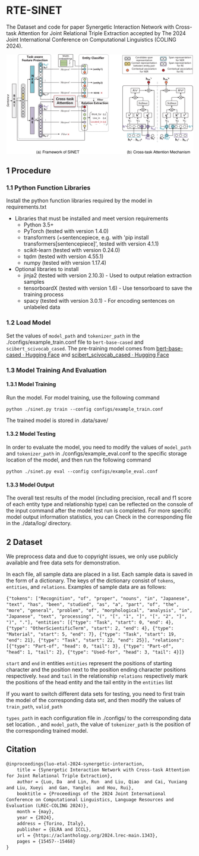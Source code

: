 # RTE-SINET
The Dataset and code for paper Synergetic Interaction Network with Cross-task Attention for Joint Relational Triple Extraction accepted by The 2024 Joint International Conference on Computational Linguistics (COLING 2024).

![](SINET.png)


## 1 Procedure

### 1.1 Python Function Libraries

Install the python function libraries required by the model in requirements.txt

- Libraries that must be installed and meet version requirements
  - Python 3.5+
  - PyTorch (tested with version 1.4.0)
  - transformers (+sentencepiece, e.g. with 'pip install transformers[sentencepiece]', tested with version 4.1.1)
  - scikit-learn (tested with version 0.24.0)
  - tqdm (tested with version 4.55.1)
  - numpy (tested with version 1.17.4)
- Optional libraries to install
  - jinja2 (tested with version 2.10.3) - Used to output relation extraction samples
  - tensorboardX (tested with version 1.6) - Use tensorboard to save the training process
  - spacy (tested with version 3.0.1) - For encoding sentences on unlabeled data


### 1.2 Load Model

Set the values ​​of `model_path` and `tokenizer_path` in the ./configs/example_train.conf file to `bert-base-cased` and `scibert_scivocab_cased`. The pre-training model comes from [bert-base-cased · Hugging Face](https://huggingface.co/google-bert/bert-base-cased) and [scibert_scivocab_cased · Hugging Face](https://huggingface.co/allenai/scibert_scivocab_cased/tree/main)


### 1.3 Model Training And Evaluation

#### 1.3.1 Model Training

Run the model. For model training, use the following command
~~~
python ./sinet.py train --config configs/example_train.conf
~~~

The trained model is stored in .data/save/

#### 1.3.2 Model Testing<span id="label"></span>

In order to evaluate the model, you need to modify the values ​​of `model_path` and `tokenizer_path` in ./configs/example_eval.conf to the specific storage location of the model, and then run the following command

~~~
python ./sinet.py eval --config configs/example_eval.conf
~~~

#### 1.3.3 Model Output

The overall test results of the model (including precision, recall and f1 score of each entity type and relationship type) can be reflected on the console of the input command after the model test run is completed. For more specific model output information statistics, you can Check in the corresponding file in the ./data/log/ directory.


## 2 Dataset

We preprocess data and due to copyright issues, we only use publicly available and free data sets for demonstration.

In each file, all sample data are placed in a list. Each sample data is saved in the form of a dictionary. The keys of the dictionary consist of `tokens`, `entities`, and `relations`. Examples of sample data are as follows:

~~~
{"tokens": ["Recognition", "of", "proper", "nouns", "in", "Japanese", "text", "has", "been", "studied", "as", "a", "part", "of", "the", "more", "general", "problem", "of", "morphological", "analysis", "in", "Japanese", "text", "processing", "(", "[", "1", "]", "[", "2", "]", ")", "."], "entities": [{"type": "Task", "start": 0, "end": 4}, {"type": "OtherScientificTerm", "start": 2, "end": 4}, {"type": "Material", "start": 5, "end": 7}, {"type": "Task", "start": 19, "end": 21}, {"type": "Task", "start": 22, "end": 25}], "relations": [{"type": "Part-of", "head": 0, "tail": 3}, {"type": "Part-of", "head": 1, "tail": 2}, {"type": "Used-for", "head": 3, "tail": 4}]}
~~~



`start` and `end` in entities `entities` represent the positions of starting character and the position next to the position ending character positions respectively.
`head` and `tail` in the relationship `relations` respectively mark the positions of the head entity and the tail entity in the `entities` list

If you want to switch different data sets for testing, you need to first train the model of the corresponding data set, and then modify the values ​​of `train_path`, `valid_path`

`types_path` in each configuration file in ./configs/ to the corresponding data set location. , and `model_path`, the value of `tokenizer_path` is the position of the corresponding trained model.

## Citation
```
@inproceedings{luo-etal-2024-synergetic-interaction,
    title = {Synergetic Interaction Network with Cross-task Attention for Joint Relational Triple Extraction},
    author = {Luo, Da  and Lin, Run  and Liu, Qiao  and Cai, Yuxiang  and Liu, Xueyi  and Gan, Yanglei  and Hou, Rui},
    booktitle = {Proceedings of the 2024 Joint International Conference on Computational Linguistics, Language Resources and Evaluation (LREC-COLING 2024)},
    month = {may},
    year = {2024},
    address = {Torino, Italy},
    publisher = {ELRA and ICCL},
    url = {https://aclanthology.org/2024.lrec-main.1343},
    pages = {15457--15468}
}
```

